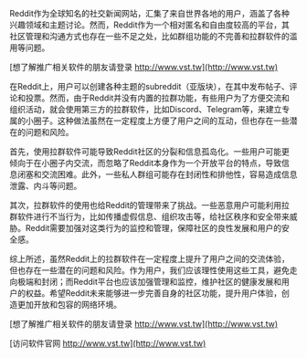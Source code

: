 Reddit作为全球知名的社交新闻网站，汇集了来自世界各地的用户，涵盖了各种兴趣领域和主题讨论。然而，Reddit作为一个相对匿名和自由度较高的平台，其社区管理和沟通方式也存在一些不足之处，比如群组功能的不完善和拉群软件的滥用等问题。

[想了解推广相关软件的朋友请登录 http://www.vst.tw](http://www.vst.tw)

在Reddit上，用户可以创建各种主题的subreddit（亚版块），在其中发布帖子、评论和投票。然而，由于Reddit并没有内置的拉群功能，有些用户为了方便交流和组织活动，就会使用第三方的拉群软件，比如Discord、Telegram等，来建立专属的小圈子。这种做法虽然在一定程度上方便了用户之间的互动，但也存在一些潜在的问题和风险。

首先，使用拉群软件可能导致Reddit社区的分裂和信息孤岛化。一些用户可能更倾向于在小圈子内交流，而忽略了Reddit本身作为一个开放平台的特点，导致信息闭塞和交流困难。此外，一些私人群组可能存在封闭性和排他性，容易造成信息泄露、内斗等问题。

其次，拉群软件的使用也给Reddit的管理带来了挑战。一些恶意用户可能利用拉群软件进行不当行为，比如传播虚假信息、组织攻击等，给社区秩序和安全带来威胁。Reddit需要加强对这类行为的监控和管理，保障社区的良性发展和用户的安全感。

综上所述，虽然Reddit上的拉群软件在一定程度上提升了用户之间的交流体验，但也存在一些潜在的问题和风险。作为用户，我们应该理性使用这些工具，避免走向极端和封闭；而Reddit平台也应该加强管理和监控，维护社区的健康发展和用户的权益。希望Reddit未来能够进一步完善自身的社区功能，提升用户体验，创造更加开放和包容的网络环境。

[想了解推广相关软件的朋友请登录 http://www.vst.tw](http://www.vst.tw)


[访问软件官网 http://www.vst.tw](http://www.vst.tw)
